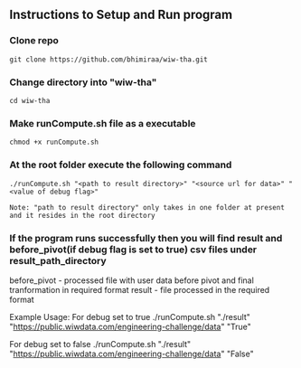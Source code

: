 ## Instructions to Setup and Run program

### Clone repo

`git clone https://github.com/bhimiraa/wiw-tha.git`

### Change directory into "wiw-tha"

`cd wiw-tha`

### Make runCompute.sh file as a executable

`chmod +x runCompute.sh`

### At the root folder execute the following command

`./runCompute.sh "<path to result directory>" "<source url for data>" "<value of debug flag>"`

`Note: "path to result directory" only takes in one folder at present and it resides in the root directory`


### If the program runs successfully then you will find result and before_pivot(if debug flag is set to true) csv files under result_path_directory
before_pivot - processed file with user data before pivot and final tranformation in required format
result - file processed in the required format

Example Usage:
For debug set to true
./runCompute.sh "./result" "https://public.wiwdata.com/engineering-challenge/data" "True"

For debug set to false
./runCompute.sh "./result" "https://public.wiwdata.com/engineering-challenge/data" "False"

